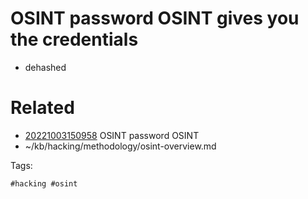 # OSINT password OSINT gives you the credentials
- dehashed

# Related

- [20221003150958](/zet/20221003150958/README.md) OSINT password OSINT
- ~/kb/hacking/methodology/osint-overview.md

Tags:

    #hacking #osint 
